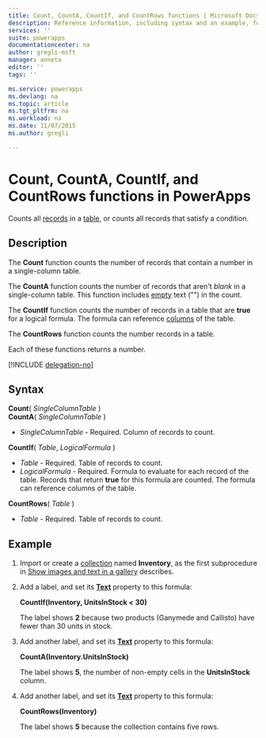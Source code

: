```yaml
---
title: Count, CountA, CountIf, and CountRows functions | Microsoft Docs
description: Reference information, including syntax and an example, for the Count, CountA, CounfIf, and CountRows functions in PowerApps
services: ''
suite: powerapps
documentationcenter: na
author: gregli-msft
manager: anneta
editor: ''
tags: ''

ms.service: powerapps
ms.devlang: na
ms.topic: article
ms.tgt_pltfrm: na
ms.workload: na
ms.date: 11/07/2015
ms.author: gregli

---
```

# Count, CountA, CountIf, and CountRows functions in PowerApps
Counts all [records](../maker/working-with-tables.md#records) in a [table](../maker/working-with-tables.md), or counts all records that satisfy a condition.

## Description
The **Count** function counts the number of records that contain a number in a single-column table.

The **CountA** function counts the number of records that aren't *blank* in a single-column table. This function includes [empty](function-isblank-isempty.md) text ("") in the count.

The **CountIf** function counts the number of records in a table that are **true** for a logical formula.  The formula can reference [columns](../maker/working-with-tables.md#columns) of the table.

The **CountRows** function counts the number records in a table.

Each of these functions returns a number.

[!INCLUDE [delegation-no](../includes/delegation-no.md)]

## Syntax
**Count**( *SingleColumnTable* )<br>
**CountA**( *SingleColumnTable* )

* *SingleColumnTable* - Required.  Column of records to count.  

**CountIf**( *Table*, *LogicalFormula* )

* *Table* - Required.  Table of records to count.
* *LogicalFormula* - Required.  Formula to evaluate for each record of the table.  Records that return **true** for this formula are counted.  The formula can reference columns of the table.

**CountRows**( *Table* )

* *Table* - Required.  Table of records to count.

## Example
1. Import or create a [collection](../maker/working-with-data-sources.md#collections) named **Inventory**, as the first subprocedure in [Show images and text in a gallery](../maker/show-images-text-gallery-sort-filter.md) describes.
2. Add a label, and set its **[Text](../controls/properties-core.md)** property to this formula:
   
    **CountIf(Inventory, UnitsInStock < 30)**
   
    The label shows **2** because two products (Ganymede and Callisto) have fewer than 30 units in stock.
3. Add another label, and set its **[Text](../controls/properties-core.md)** property to this formula:
   
    **CountA(Inventory.UnitsInStock)**
   
    The label shows **5**, the number of non-empty cells in the **UnitsInStock** column.
4. Add another label, and set its **[Text](../controls/properties-core.md)** property to this formula:
   
    **CountRows(Inventory)**
   
    The label shows **5** because the collection contains five rows.

